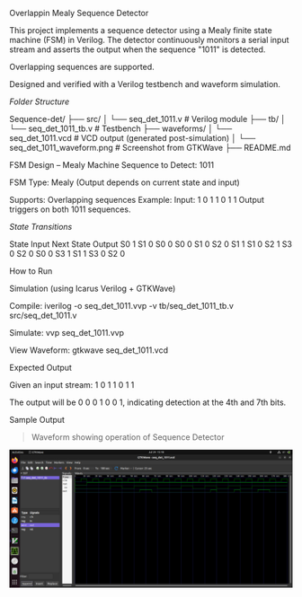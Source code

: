 Overlappin Mealy Sequence Detector

This project implements a sequence detector using a Mealy finite state machine (FSM) in Verilog. The detector continuously monitors a serial input stream and asserts the output when the sequence "1011" is detected.

Overlapping sequences are supported.

Designed and verified with a Verilog testbench and waveform simulation.

 *Folder Structure*

Sequence-det/
 ├── src/
 │    └── seq_det_1011.v          # Verilog module
 ├── tb/
 │    └── seq_det_1011_tb.v       # Testbench
 ├── waveforms/
 │    └── seq_det_1011.vcd       # VCD output (generated post-simulation) 
 │    └── seq_det_1011_waveform.png       # Screenshot from GTKWave
 ├── README.md

FSM Design – Mealy Machine
Sequence to Detect: 1011

FSM Type: Mealy (Output depends on current state and input)

Supports: Overlapping sequences
Example:
Input: 1 0 1 1 0 1 1
Output triggers on both 1011 sequences.

*State Transitions*

State	Input	Next State	Output
 S0    	1	S1	        0
 S0	0	S0             	0
 S1	0	S2	        0
 S1	1	S1	        0
 S2	1	S3      	0
 S2	0	S0      	0
 S3	1	S1      	1
 S3	0	S2      	0

How to Run

 Simulation (using Icarus Verilog + GTKWave)

Compile:
iverilog -o seq_det_1011.vvp -v tb/seq_det_1011_tb.v src/seq_det_1011.v

Simulate:
vvp seq_det_1011.vvp

View Waveform:
gtkwave seq_det_1011.vcd

Expected Output

Given an input stream:
1 0 1 1 0 1 1

The output will be 0 0 0 1 0 0 1, indicating detection at the 4th and 7th bits.

Sample Output

> Waveform showing operation of Sequence Detector

![Waveform](waveform/seq_det_1011_waveform.png)

